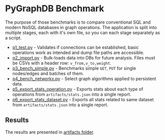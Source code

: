 # PyGraphDB Benchmark

The purpose of those benchmarks is to compare conventional SQL and modern NoSQL databases in graph operations. The application is split into multiple stages, each with it's own file, so you can each stage separately as a script.

* [p1_test.py](p1_test.py) - Validates if connections can be established, basic operations work as intended and dump file paths are accessible.
* [p2_import.py](p2_import.py) - Bulk-loads data into DBs for future analysis. Files must be CSVs with a header row: `v_from,v_to,weight`.
* [p3_bench_simple.py](p3_bench_simple.py) - Benchmarks simple `GET`, `PUT` for single nodes/edges and batches of them.
* [p4_bench_networkx.py](p4_bench_networkx.py) - Select graph algorithms applied to persistent data.
* [p5_export_stats_operation.py](p5_export_stats_operation.py) - Exports stats about each type of operations from `artifacts/stats.json` into a single report.
* [p6_export_stats_dataset.py](p6_export_stats_dataset.py) - Exports all stats related to same dataset from `artifacts/stats.json` into a single report.

## Results

The results are presented in [artifacts folder](https://github.com/ashvardanian/PyGraphDB/artifacts).

